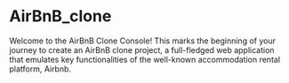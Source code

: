 # AirBnB_clone


Welcome to the AirBnB Clone Console! This marks the beginning of your journey to create an AirBnB clone project, a full-fledged web application that emulates key functionalities of the well-known accommodation rental platform, Airbnb.

